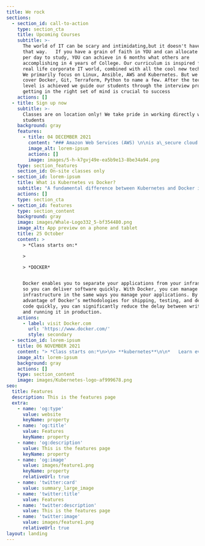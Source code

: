 ```yaml
---
title: We rock
sections:
  - section_id: call-to-action
    type: section_cta
    title: Upcoming Courses
    subtitle: >-
      The world of IT can be scary and intimidating,but it doesn't have to be
      that way.   If you have a grain of faith in YOU and can allocate 3-4 hours
      per day to study, YOU can achieve in 6 months what others are
      accomplishing in 4 years of College. Our curriculum is inspired from the
      real life corporate IT world, combined with all the cool new technologies.
      We primarily focus on Linux, Ansible, AWS and Kubernetes. But we also
      cover Docker, Git, Terraform, Python to name a few. After the technical
      level is achieved we guide our students through the interview process, as
      getting in the right set of mind is crucial to success
    actions: []
  - title: Sign up now
    subtitle: >-
      Classes are on location only! We take pride in working directly with our
      students 
    background: gray
    features:
      - title: 04 DECEMBER 2021
        content: "### Amazon Web Services (AWS) \n\nis a\_secure cloud services platform, offering compute power, database storage, content delivery and other functionality to help businesses scale and grow.\n"
        image_alt: lorem-ipsum
        actions: []
        image: images/5-h-k7gvj49e-ea5b9e13-8be34a94.png
    type: section_features
    section_id: On-site classes only
  - section_id: lorem-ipsum
    title: What is Kubernetes vs Docker?
    subtitle: "A fundamental difference between Kubernetes and Docker is that\_Kubernetes is meant to run across a cluster while Docker runs on a single node. Kubernetes is more extensive than Docker Swarm and is meant to coordinate clusters of nodes at scale in production in an efficient manner."
    actions: []
    type: section_cta
  - section_id: features
    type: section_content
    background: gray
    image: images/Whale-Logo332_5-bf354480.png
    image_alt: App preview on a phone and tablet
    title: 25 October
    content: >
      > *Class starts on:*

      >

      > *DOCKER*


      Docker enables you to separate your applications from your infrastructure
      so you can deliver software quickly. With Docker, you can manage your
      infrastructure in the same ways you manage your applications. By taking
      advantage of Docker’s methodologies for shipping, testing, and deploying
      code quickly, you can significantly reduce the delay between writing code
      and running it in production.
    actions:
      - label: visit Docker.com
        url: 'https://www.docker.com/'
        style: secondary
  - section_id: lorem-ipsum
    title: 06 NOVEMBER 2021
    content: "> *Class starts on:*\n>\n> **kubernetes**\n\n*   Learn everything\_*Kubernetes*\_offers for each particular pattern, with tested conclusions.\n\n*    Get detailed, reusable\_*Kubernetes*\_patterns for container deployment and orchestration.\n\n"
    image_alt: lorem-ipsum
    background: gray
    actions: []
    type: section_content
    image: images/Kubernetes-logo-af999678.png
seo:
  title: Features
  description: This is the features page
  extra:
    - name: 'og:type'
      value: website
      keyName: property
    - name: 'og:title'
      value: Features
      keyName: property
    - name: 'og:description'
      value: This is the features page
      keyName: property
    - name: 'og:image'
      value: images/feature1.png
      keyName: property
      relativeUrl: true
    - name: 'twitter:card'
      value: summary_large_image
    - name: 'twitter:title'
      value: Features
    - name: 'twitter:description'
      value: This is the features page
    - name: 'twitter:image'
      value: images/feature1.png
      relativeUrl: true
layout: landing
---
```

